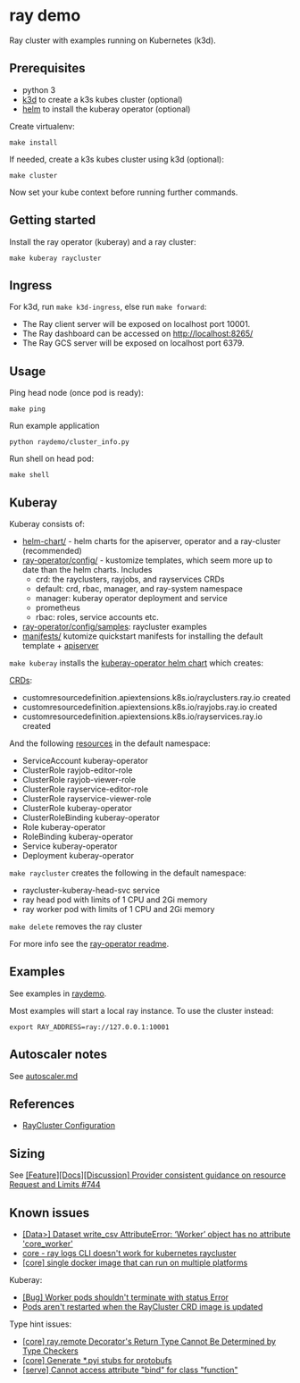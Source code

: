 # ray demo

Ray cluster with examples running on Kubernetes (k3d).

## Prerequisites

- python 3
- [k3d](https://github.com/rancher/k3d) to create a k3s kubes cluster (optional)
- [helm](https://helm.sh/docs/intro/install/) to install the kuberay operator (optional)

Create virtualenv:

```
make install
```

If needed, create a k3s kubes cluster using k3d (optional):

```
make cluster
```

Now set your kube context before running further commands.

## Getting started

Install the ray operator (kuberay) and a ray cluster:

```
make kuberay raycluster
```

## Ingress

For k3d, run `make k3d-ingress`, else run `make forward`:

- The Ray client server will be exposed on localhost port 10001.
- The Ray dashboard can be accessed on [http://localhost:8265/](http://localhost:8265)
- The Ray GCS server will be exposed on localhost port 6379.

## Usage

Ping head node (once pod is ready):

```
make ping
```

Run example application

```
python raydemo/cluster_info.py
```

Run shell on head pod:

```
make shell
```

## Kuberay

Kuberay consists of:

- [helm-chart/](https://github.com/ray-project/kuberay/tree/master/helm-chart) - helm charts for the apiserver, operator and a ray-cluster (recommended)
- [ray-operator/config/](https://github.com/ray-project/kuberay/tree/master/ray-operator/config) - kustomize templates, which seem more up to date than the helm charts. Includes
  - crd: the rayclusters, rayjobs, and rayservices CRDs
  - default: crd, rbac, manager, and ray-system namespace
  - manager: kuberay operator deployment and service
  - prometheus
  - rbac: roles, service accounts etc.
- [ray-operator/config/samples](https://github.com/ray-project/kuberay/tree/master/ray-operator/config/samples): raycluster examples
- [manifests/](https://github.com/ray-project/kuberay/tree/master/manifests) kutomize quickstart manifests for installing the default template + [apiserver](https://github.com/ray-project/kuberay/tree/master/apiserver)

`make kuberay` installs the [kuberay-operator helm chart](https://github.com/ray-project/kuberay/tree/master/helm-chart/kuberay-operator) which creates:

[CRDs](https://github.com/ray-project/kuberay/tree/master/helm-chart/kuberay-operator/crds):

- customresourcedefinition.apiextensions.k8s.io/rayclusters.ray.io created
- customresourcedefinition.apiextensions.k8s.io/rayjobs.ray.io created
- customresourcedefinition.apiextensions.k8s.io/rayservices.ray.io created

And the following [resources](https://github.com/ray-project/kuberay/tree/master/helm-chart/kuberay-operator/templates) in the default namespace:

- ServiceAccount kuberay-operator
- ClusterRole rayjob-editor-role
- ClusterRole rayjob-viewer-role
- ClusterRole rayservice-editor-role
- ClusterRole rayservice-viewer-role
- ClusterRole kuberay-operator
- ClusterRoleBinding kuberay-operator
- Role kuberay-operator
- RoleBinding kuberay-operator
- Service kuberay-operator
- Deployment kuberay-operator

`make raycluster` creates the following in the default namespace:

- raycluster-kuberay-head-svc service
- ray head pod with limits of 1 CPU and 2Gi memory
- ray worker pod with limits of 1 CPU and 2Gi memory

`make delete` removes the ray cluster

For more info see the [ray-operator readme](https://github.com/ray-project/kuberay/tree/master/ray-operator).

## Examples

See examples in [raydemo](raydemo/).

Most examples will start a local ray instance. To use the cluster instead:

```
export RAY_ADDRESS=ray://127.0.0.1:10001
```

## Autoscaler notes

See [autoscaler.md](autoscaler.md)

## References

- [RayCluster Configuration](https://docs.ray.io/en/latest/cluster/kubernetes/user-guides/config.html)

## Sizing

See [[Feature][Docs][Discussion] Provider consistent guidance on resource Request and Limits #744](https://github.com/ray-project/kuberay/issues/744)

## Known issues

- [[Data>] Dataset write_csv AttributeError: ‘Worker’ object has no attribute 'core_worker'](https://github.com/ray-project/ray/issues/35537)
- [core - ray logs CLI doesn't work for kubernetes raycluster](https://github.com/ray-project/ray/issues/31381)
- [[core] single docker image that can run on multiple platforms](https://github.com/ray-project/ray/issues/52475)

Kuberay:

- [[Bug] Worker pods shouldn't terminate with status Error](https://github.com/ray-project/kuberay/issues/3442)
- [Pods aren't restarted when the RayCluster CRD image is updated](https://github.com/ray-project/kuberay/issues/234#issuecomment-1193074275)

Type hint issues:

- [[core] ray.remote Decorator's Return Type Cannot Be Determined by Type Checkers](https://github.com/ray-project/ray/issues/50410)
- [[core] Generate \*.pyi stubs for protobufs](https://github.com/ray-project/ray/issues/52482)
- [[serve] Cannot access attribute "bind" for class "function"](https://github.com/ray-project/ray/issues/52483)
